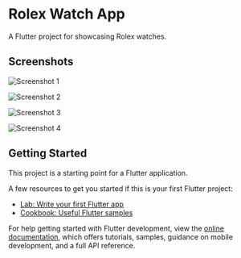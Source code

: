 # Rolex Watch App

A Flutter project for showcasing Rolex watches.

## Screenshots

![Screenshot 1](https://github.com/DarshanPatel311/rolexwatchapp/assets/143177575/acd7640a-0624-40f0-b93b-598a67fb3079)

![Screenshot 2](https://github.com/DarshanPatel311/rolexwatchapp/assets/143177575/e9d77dbc-d954-43f0-a393-587717e96ce2)

![Screenshot 3](https://github.com/DarshanPatel311/rolexwatchapp/assets/143177575/f15abea3-ff89-4177-ac99-0e187568ad99)

![Screenshot 4](https://github.com/DarshanPatel311/rolexwatchapp/assets/143177575/95ab03b7-9ec1-4e39-8202-bae9af848bc4)

## Getting Started

This project is a starting point for a Flutter application.

A few resources to get you started if this is your first Flutter project:

- [Lab: Write your first Flutter app](https://docs.flutter.dev/get-started/codelab)
- [Cookbook: Useful Flutter samples](https://docs.flutter.dev/cookbook)

For help getting started with Flutter development, view the [online documentation](https://docs.flutter.dev/), which offers tutorials, samples, guidance on mobile development, and a full API reference.
